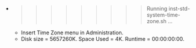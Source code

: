 * >>>>>>>>> Running inst-std-system-time-zone.sh ...
  * Insert Time Zone menu in Administration.
  * Disk size = 5657260K. Space Used = 4K. Runtime = 00:00:00:00.
